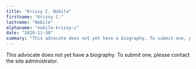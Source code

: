 ```yaml
---
title: "Krissy C. Nobile"
firstname: "Krissy C."
lastname: "Nobile"
alphaname: "nobile-krissy-c"
date: "2020-11-30"
summary: "This advocate does not yet have a biography. To submit one, please contact the site administrator."
---
```

This advocate does not yet have a biography. To submit one, please contact the site administrator.

